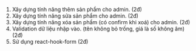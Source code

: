 1. Xây dựng tính năng thêm sản phẩm cho admin. (2đ)
2. Xây dựng tính năng sửa sản phẩm cho admin. (2đ)
3. Xây dựng tính năng xóa sản phẩm (có confirm khi xoá) cho admin. (2đ)
4. Validation dữ liệu nhập vào. (tên không bỏ trống, giá là số không âm) (2đ)
5. Sử dụng react-hook-form (2đ)
